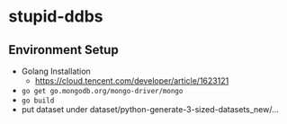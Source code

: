# stupid-ddbs

## Environment Setup

+ Golang Installation 
  + https://cloud.tencent.com/developer/article/1623121
+ `go get go.mongodb.org/mongo-driver/mongo`
+ `go build`
+ put dataset under dataset/python-generate-3-sized-datasets_new/...
